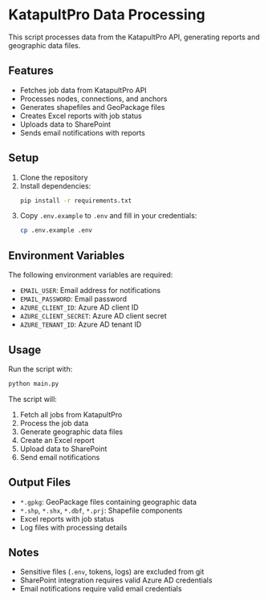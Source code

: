 # KatapultPro Data Processing

This script processes data from the KatapultPro API, generating reports and geographic data files.

## Features

- Fetches job data from KatapultPro API
- Processes nodes, connections, and anchors
- Generates shapefiles and GeoPackage files
- Creates Excel reports with job status
- Uploads data to SharePoint
- Sends email notifications with reports

## Setup

1. Clone the repository
2. Install dependencies:
   ```bash
   pip install -r requirements.txt
   ```
3. Copy `.env.example` to `.env` and fill in your credentials:
   ```bash
   cp .env.example .env
   ```

## Environment Variables

The following environment variables are required:

- `EMAIL_USER`: Email address for notifications
- `EMAIL_PASSWORD`: Email password
- `AZURE_CLIENT_ID`: Azure AD client ID
- `AZURE_CLIENT_SECRET`: Azure AD client secret
- `AZURE_TENANT_ID`: Azure AD tenant ID

## Usage

Run the script with:
```bash
python main.py
```

The script will:
1. Fetch all jobs from KatapultPro
2. Process the job data
3. Generate geographic data files
4. Create an Excel report
5. Upload data to SharePoint
6. Send email notifications

## Output Files

- `*.gpkg`: GeoPackage files containing geographic data
- `*.shp`, `*.shx`, `*.dbf`, `*.prj`: Shapefile components
- Excel reports with job status
- Log files with processing details

## Notes

- Sensitive files (`.env`, tokens, logs) are excluded from git
- SharePoint integration requires valid Azure AD credentials
- Email notifications require valid email credentials 